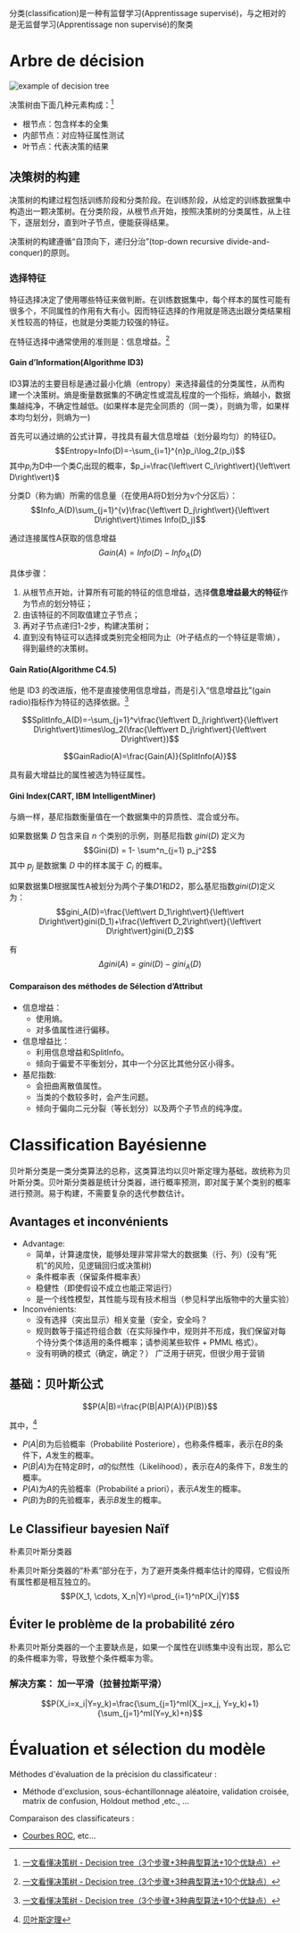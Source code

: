 分类(classification)是一种有监督学习(Apprentissage supervisé)，与之相对的是无监督学习(Apprentissage non supervisé)的聚类

# Arbre de décision

![example of decision tree[^feiskyDT]](https://feisky.xyz/machine-learning/classification/images/decission-tree-example.png)

决策树由下面几种元素构成：[^easyai]

- 根节点：包含样本的全集
- 内部节点：对应特征属性测试
- 叶节点：代表决策的结果

## 决策树的构建

决策树的构建过程包括训练阶段和分类阶段。在训练阶段，从给定的训练数据集中构造出一颗决策树。在分类阶段，从根节点开始，按照决策树的分类属性，从上往下，逐层划分，直到叶子节点，便能获得结果。

决策树的构建遵循“自顶向下，递归分治”(top-down recursive divide-and-conquer)的原则。

### 选择特征

特征选择决定了使用哪些特征来做判断。在训练数据集中，每个样本的属性可能有很多个，不同属性的作用有大有小。因而特征选择的作用就是筛选出跟分类结果相关性较高的特征，也就是分类能力较强的特征。

在特征选择中通常使用的准则是：信息增益。[^easyai]

#### Gain d’Information(Algorithme ID3)

ID3算法的主要目标是通过最小化熵（entropy）来选择最佳的分类属性，从而构建一个决策树。熵是衡量数据集的不确定性或混乱程度的一个指标，熵越小，数据集越纯净，不确定性越低。(如果样本是完全同质的（同一类），则熵为零，如果样本均匀划分，则熵为一)

首先可以通过熵的公式计算，寻找具有最大信息增益（划分最均匀）的特征D。
$$Entropy=Info(D)=-\sum_{i=1}^{n}p_i\log_2(p_i)$$
其中$p_i$为D中一个类$C_i$出现的概率，$p_i=\frac{\left\vert C_i\right\vert}{\left\vert D\right\vert}$

分类D（称为熵）所需的信息量（在使用A将D划分为v个分区后）：
$$Info_A(D)\sum_{j=1}^{v}\frac{\left\vert D_j\right\vert}{\left\vert D\right\vert}\times Info(D_j)$$

通过连接属性A获取的信息增益
$$Gain(A)=Info(D)-Info_A(D)$$

具体步骤：
1. 从根节点开始，计算所有可能的特征的信息增益，选择**信息增益最大的特征**作为节点的划分特征；
2. 由该特征的不同取值建立子节点；
3. 再对子节点递归1-2步，构建决策树；
4. 直到没有特征可以选择或类别完全相同为止（叶子结点的一个特征是零熵），得到最终的决策树。

#### Gain Ratio(Algorithme C4.5)

他是 ID3 的改进版，他不是直接使用信息增益，而是引入“信息增益比”(gain radio)指标作为特征的选择依据。[^easyai]

$$SplitInfo_A(D)=-\sum_{j=1}^v\frac{\left\vert D_j\right\vert}{\left\vert D\right\vert}\times\log_2(\frac{\left\vert D_j\right\vert}{\left\vert D\right\vert})$$

$$GainRadio(A)=\frac{Gain(A)}{SplitInfo(A)}$$

具有最大增益比的属性被选为特征属性。

#### Gini Index(CART, IBM IntelligentMiner)

与熵一样，基尼指数衡量值在一个数据集中的异质性、混合或分布。

如果数据集 $D$ 包含来自 $n$ 个类别的示例，则基尼指数 $gini(D)$ 定义为
$$Gini(D) = 1- \sum^n_{j=1} p_j^2$$
其中 $p_j$ 是数据集 $D$ 中的样本属于 $C_i$ 的概率。

如果数据集D根据属性A被划分为两个子集$D1$和$D2$，那么基尼指数$gini(D)$定义为：
$$gini_A(D)=\frac{\left\vert D_1\right\vert}{\left\vert D\right\vert}gini(D_1)+\frac{\left\vert D_2\right\vert}{\left\vert D\right\vert}gini(D_2)$$

有
$$\Delta gini(A)=gini(D)-gini_A(D)$$

#### Comparaison des méthodes de Sélection d’Attribut

- 信息增益：
    - 使用熵。
    - 对多值属性进行偏移。
- 信息增益比：
    - 利用信息增益和SplitInfo。
    - 倾向于偏爱不平衡划分，其中一个分区比其他分区小得多。
- 基尼指数: 
    - 会扭曲离散值属性。 
    - 当类的个数较多时，会产生问题。 
    - 倾向于偏向二元分裂（等长划分）以及两个子节点的纯净度。

# Classification Bayésienne

贝叶斯分类是一类分类算法的总称，这类算法均以贝叶斯定理为基础，故统称为贝叶斯分类。贝叶斯分类器是统计分类器，进行概率预测，即对属于某个类别的概率进行预测。易于构建，不需要复杂的迭代参数估计。

## Avantages et inconvénients

- Advantage: 
    - 简单，计算速度快，能够处理非常非常大的数据集（行、列）(没有“死机”的风险，见逻辑回归或决策树)
    - 条件概率表（保留条件概率表）
    - 稳健性（即使假设不成立也能正常运行）
    - 是一个线性模型，其性能与现有技术相当（参见科学出版物中的大量实验）
- Inconvénients:
    - 没有选择（突出显示）相关变量（安全，安全吗？
    - 规则数等于描述符组合数（在实际操作中，规则并不形成，我们保留对每个待分类个体适用的条件概率；请参阅某些软件 + PMML 格式）。
    - 没有明确的模式（确定，确定？） 广泛用于研究，但很少用于营销

## 基础：贝叶斯公式

$$P(A|B)=\frac{P(B|A)P(A)}{P(B)}$$

其中，[^wiki]
- $P(A|B)$为后验概率（Probabilité Posteriore），也称条件概率，表示在$B$的条件下，$A$发生的概率。
- $P(B|A)$为在特定$B$时，$a$的似然性（Likelihood），表示在$A$的条件下，$B$发生的概率。  
- $P(A)$为$A$的先验概率（Probabilité a priori），表示$A$发生的概率。
- $P(B)$为$B$的先验概率，表示$B$发生的概率。

## Le Classifieur bayesien Naïf

朴素贝叶斯分类器

朴素贝叶斯分类器的“朴素”部分在于，为了避开类条件概率估计的障碍，它假设所有属性都是相互独立的。
$$P(X_1, \cdots, X_n|Y)=\prod_{i=1}^nP(X_i|Y)$$

## Éviter le problème de la probabilité zéro

朴素贝叶斯分类器的一个主要缺点是，如果一个属性在训练集中没有出现，那么它的条件概率为零，导致整个条件概率为零。

### 解决方案： 加一平滑（拉普拉斯平滑）

$$P(X_i=x_i|Y=y_k)=\frac{\sum_{j=1}^mI(X_j=x_j, Y=y_k)+1}{\sum_{j=1}^mI(Y=y_k)+n}$$

# Évaluation et sélection du modèle

Méthodes d'évaluation de la précision du classificateur :
- Méthode d'exclusion, sous-échantillonnage aléatoire, validation croisée, matrix de confusion, Holdout method ,etc., …

Comparaison des classificateurs :
- [Courbes ROC](https://zh.wikipedia.org/zh-cn/ROC%E6%9B%B2%E7%BA%BF), etc…



[^feiskyDT]: [Machine Learning](https://feisky.xyz/machine-learning/classification/decision-tree.html)
[^easyai]: [一文看懂决策树 - Decision tree（3个步骤+3种典型算法+10个优缺点）](https://easyai.tech/ai-definition/decision-tree/)
[^wiki]: [贝叶斯定理](https://zh.wikipedia.org/wiki/%E8%B4%9D%E5%8F%B6%E6%96%AF%E5%AE%9A%E7%90%86)